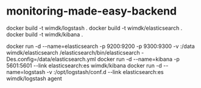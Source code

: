 # monitoring-made-easy-backend

docker build -t wimdk/logstash .
docker build -t wimdk/elasticsearch .
docker build -t wimdk/kibana .

docker run -d --name=elasticsearch -p 9200:9200 -p 9300:9300 -v <elasticsearch-config-dir>:/data wimdk/elasticsearch /elasticsearch/bin/elasticsearch -Des.config=/data/elasticsearch.yml
docker run -d --name=kibana -p 5601:5601 --link elasticsearch:es wimdk/kibana
docker run -d --name=logstash -v <logstash-config-dir>:/opt/logstash/conf.d --link elasticsearch:es wimdk/logstash agent
